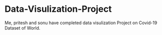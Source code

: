 # Data-Visulization-Project
Me, pritesh and sonu have completed data visulization Project on Covid-19 Dataset of World.
